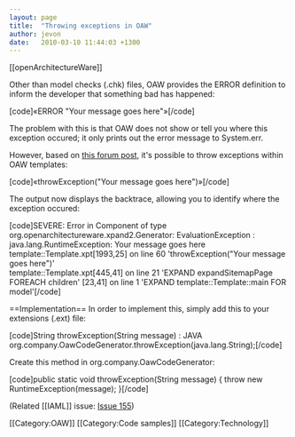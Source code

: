 ```yaml
---
layout: page
title:  "Throwing exceptions in OAW"
author: jevon
date:   2010-03-10 11:44:03 +1300
---
```


[[openArchitectureWare]]

Other than model checks (.chk) files, OAW provides the ERROR definition to inform the developer that something bad has happened:

[code]«ERROR "Your message goes here"»[/code]

The problem with this is that OAW does not show or tell you where this exception occured; it only prints out the error message to System.err.

However, based on <a href="http://www.openarchitectureware.org/forum/viewtopic.php?showtopic=5540">this forum post</a>, it's possible to throw exceptions within OAW templates:

[code]«throwException("Your message goes here")»[/code]

The output now displays the backtrace, allowing you to identify where the exception occured:

[code]SEVERE: Error in Component  of type org.openarchitectureware.xpand2.Generator: 
	EvaluationException : java.lang.RuntimeException: Your message goes here
	template::Template.xpt[1993,25] on line 60 'throwException("Your message goes here")'               
	template::Template.xpt[445,41] on line 21 'EXPAND expandSitemapPage FOREACH children'
	[23,41] on line 1 'EXPAND template::Template::main FOR model'[/code]

==Implementation==
In order to implement this, simply add this to your extensions (.ext) file:

[code]String throwException(String message) :
	JAVA org.company.OawCodeGenerator.throwException(java.lang.String);[/code]

Create this method in org.company.OawCodeGenerator:

[code]public static void throwException(String message) {
  throw new RuntimeException(message);
}[/code]

(Related [[IAML]] issue: <a href="http://code.google.com/p/iaml/issues/detail?id=155">Issue 155</a>)

[[Category:OAW]]
[[Category:Code samples]]
[[Category:Technology]]